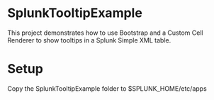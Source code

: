 SplunkTooltipExample
====================

This project demonstrates how to use Bootstrap and a Custom Cell Renderer to show tooltips in a Splunk Simple XML table.

Setup
=====

Copy the SplunkTooltipExample folder to $SPLUNK_HOME/etc/apps
